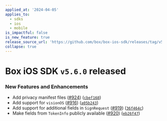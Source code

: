 ```yaml
---
applied_at: '2024-04-05'
applies_to:
  - sdks
  - ios
  - mobile
is_impactful: false
is_new_feature: true
release_source_url: 'https://github.com/box/box-ios-sdk/releases/tag/v5.6.0'
collapse: true
---
```


# Box iOS SDK `v5.6.0` released

### New Features and Enhancements

* Add privacy manifest files ([#924][1]) ([`cbef168`][2])
* Add support for `visionOS` ([#916][3]) ([`a05b243`][4])
* Add support for additional fields in `SignRequest` ([#919][5]) ([`36f464c`][6])
* Make fields from `TokenInfo` publicly available ([#920][7]) ([`eb26f47`][8])

[1]: https://github.com/box/box-ios-sdk/issues/924

[2]: https://github.com/box/box-ios-sdk/commit/cbef168bb872941899be26116c647ac29f5dd44b

[3]: https://github.com/box/box-ios-sdk/issues/916

[4]: https://github.com/box/box-ios-sdk/commit/a05b2433f1b2d0c1ec72f946e0706d03a4548703

[5]: https://github.com/box/box-ios-sdk/issues/919

[6]: https://github.com/box/box-ios-sdk/commit/36f464c23a161f5d0fcc6858c3615d884ce8ee07

[7]: https://github.com/box/box-ios-sdk/issues/920

[8]: https://github.com/box/box-ios-sdk/commit/eb26f47bbde6749f44f149e95b3610e41c16d2f2

